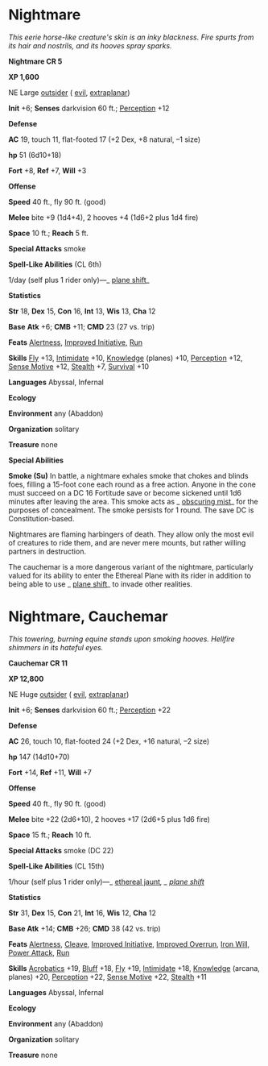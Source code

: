 # Nightmare

_This eerie horse-like creature's skin is an inky blackness. Fire spurts from its hair and nostrils, and its hooves spray sparks._

**Nightmare CR 5**

**XP 1,600**

NE Large [outsider](creatureTypes#_outsider) ( [evil](creatureTypes#_evil-subtype), [extraplanar](creatureTypes#_extraplanar-subtype))

**Init** +6; **Senses** darkvision 60 ft.; [Perception](../skills/perception#_perception) +12

**Defense**

**AC** 19, touch 11, flat-footed 17 (+2 Dex, +8 natural, –1 size)

**hp** 51 (6d10+18)

**Fort** +8, **Ref** +7, **Will** +3

**Offense**

**Speed** 40 ft., fly 90 ft. (good)

**Melee** bite +9 (1d4+4), 2 hooves +4 (1d6+2 plus 1d4 fire)

**Space** 10 ft.; **Reach** 5 ft.

**Special Attacks** smoke

**Spell-Like Abilities** (CL 6th)

1/day (self plus 1 rider only)—_ [plane shift](../spells/planeShift#_plane-shift)_

**Statistics**

**Str** 18, **Dex** 15, **Con** 16, **Int** 13, **Wis** 13, **Cha** 12

**Base**  **Atk** +6; **CMB** +11; **CMD** 23 (27 vs. trip)

**Feats** [Alertness](../feats#_alertness), [Improved Initiative](../feats#_improved-initiative), [Run](../feats#_run)

**Skills** [Fly](../skills/fly#_fly) +13, [Intimidate](../skills/intimidate#_intimidate) +10, [Knowledge](../skills/knowledge#_knowledge) (planes) +10, [Perception](../skills/perception#_perception) +12, [Sense Motive](../skills/senseMotive#_sense-motive) +12, [Stealth](../skills/stealth#_stealth) +7, [Survival](../skills/survival#_survival) +10

**Languages** Abyssal, Infernal

**Ecology**

**Environment** any (Abaddon)

**Organization** solitary

**Treasure** none

**Special Abilities**

**Smoke (Su)** In battle, a nightmare exhales smoke that chokes and blinds foes, filling a 15-foot cone each round as a free action. Anyone in the cone must succeed on a DC 16 Fortitude save or become sickened until 1d6 minutes after leaving the area. This smoke acts as _ [obscuring mist](../spells/obscuringMist#_obscuring-mist)_ for the purposes of concealment. The smoke persists for 1 round. The save DC is Constitution-based.

Nightmares are flaming harbingers of death. They allow only the most evil of creatures to ride them, and are never mere mounts, but rather willing partners in destruction.

The cauchemar is a more dangerous variant of the nightmare, particularly valued for its ability to enter the Ethereal Plane with its rider in addition to being able to use _ [plane shift](../spells/planeShift#_plane-shift)_ to invade other realities.

# Nightmare, Cauchemar

_This towering, burning equine stands upon smoking hooves. Hellfire shimmers in its hateful eyes._

**Cauchemar CR 11**

**XP 12,800**

NE Huge [outsider](creatureTypes#_outsider) ( [evil](creatureTypes#_evil-subtype), [extraplanar](creatureTypes#_extraplanar-subtype))

**Init** +6; **Senses** darkvision 60 ft.; [Perception](../skills/perception#_perception) +22

**Defense**

**AC** 26, touch 10, flat-footed 24 (+2 Dex, +16 natural, –2 size)

**hp** 147 (14d10+70)

**Fort** +14, **Ref** +11, **Will** +7

**Offense**

**Speed** 40 ft., fly 90 ft. (good)

**Melee** bite +22 (2d6+10), 2 hooves +17 (2d6+5 plus 1d6 fire)

**Space** 15 ft.; **Reach** 10 ft.

**Special Attacks** smoke (DC 22)

**Spell-Like Abilities** (CL 15th)

1/hour (self plus 1 rider only)—_ [ethereal jaunt](../spells/etherealJaunt#_ethereal-jaunt)_, _ [plane shift](../spells/planeShift#_plane-shift)_

**Statistics**

**Str** 31, **Dex** 15, **Con** 21, **Int** 16, **Wis** 12, **Cha** 12

**Base Atk** +14; **CMB** +26; **CMD** 38 (42 vs. trip)

**Feats** [Alertness](../feats#_alertness), [Cleave](../feats#_cleave), [Improved Initiative](../feats#_improved-initiative), [Improved Overrun](../feats#_improved-overrun), [Iron Will](../feats#_iron-will), [Power Attack](../feats#_power-attack), [Run](../feats#_run)

**Skills** [Acrobatics](../skills/acrobatics#_acrobatics) +19, [Bluff](../skills/bluff#_bluff) +18, [Fly](../skills/fly#_fly) +19, [Intimidate](../skills/intimidate#_intimidate) +18, [Knowledge](../skills/knowledge#_knowledge) (arcana, planes) +20, [Perception](../skills/perception#_perception) +22, [Sense Motive](../skills/senseMotive#_sense-motive) +22, [Stealth](../skills/stealth#_stealth) +11

**Languages** Abyssal, Infernal

**Ecology**

**Environment** any (Abaddon)

**Organization** solitary

**Treasure** none

